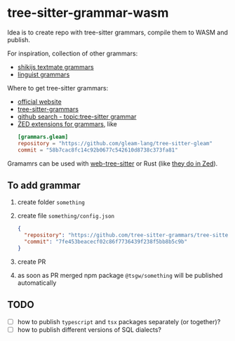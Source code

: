 # tree-sitter-grammar-wasm

Idea is to create repo with tree-sitter grammars, compile them to WASM and publish.

For inspiration, collection of other grammars:

- [shikijs textmate grammars](https://github.com/shikijs/textmate-grammars-themes/tree/main)
- [linguist grammars](https://github.com/github-linguist/linguist/blob/master/grammars.yml)

Where to get tree-sitter grammars:

- [official website](https://tree-sitter.github.io/tree-sitter/#parsers)
- [tree-sitter-grammars](https://github.com/tree-sitter-grammars)
- [github search - topic:tree-sitter grammar](https://github.com/search?q=topic%3Atree-sitter+fork%3Atrue++language%3AC+grammar&type=repositories)
- [ZED extensions for grammars](https://github.com/zed-industries/extensions/blob/main/AUTHORING_EXTENSIONS.md), like
  ```toml
  [grammars.gleam]
  repository = "https://github.com/gleam-lang/tree-sitter-gleam"
  commit = "58b7cac8fc14c92b0677c542610d8738c373fa81"
  ```

Gramamrs can be used with [web-tree-sitter](https://www.npmjs.com/package/web-tree-sitter) or Rust (like [they do in Zed](https://zed.dev/blog/language-extensions-part-1#challenges-with-packaging-parsers)).

## To add grammar

1. create folder `something`
2. create file `something/config.json`

   ```json
   {
     "repository": "https://github.com/tree-sitter-grammars/tree-sitter-markdown.git",
     "commit": "7fe453beacecf02c86f7736439f238f5bb8b5c9b"
   }
   ```

3. create PR
4. as soon as PR merged npm package `@tsgw/something` will be published automatically

## TODO

- [ ] how to publish `typescript` and `tsx` packages separately (or together)?
- [ ] how to publish different versions of SQL dialects?
